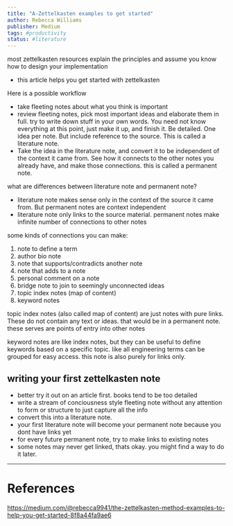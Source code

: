 ```yaml
---
title: "A-Zettelkasten examples to get started"
author: Rebecca Williams
publisher: Medium
tags: #productivity 
status: #literature 
---
```


most zettelkasten resources explain the principles and assume you know how to design your implementation
- this article helps you get started with zettelkasten

Here is a possible workflow
- take fleeting notes about what you think is important
- review fleeting notes, pick most important ideas and elaborate them in full. try to write down stuff in your own words. You need not know everything at this point, just make it up, and finish it. Be detailed. One idea per note. But include reference to the source. This is called a literature note.
- Take the idea in the literature note, and convert it to be independent of the context it came from. See how it connects to the other notes you already have, and make those connections. this is called a permanent note.

what are differences between literature note and permanent note?
- literature note makes sense only in the context of the source it came from. But permanent notes are context independent
- literature note only links to the source material. permanent notes make infinite number of connections to other notes

some kinds of connections you can make:
1. note to define a term
2. author bio note
3. note that supports/contradicts another note
4. note that adds to a note
5. personal comment on a note
6. bridge note to join to seemingly unconnected ideas
7. topic index notes (map of content)
8. keyword notes

topic index notes (also called map of content) are just notes with pure links. These do not contain any text or ideas. that would be in a permanent note. these serves are points of entry into other notes

keyword notes are like index notes, but they can be useful to define keywords based on a specific topic. like all engineering terms can be grouped for easy access. this note is also purely for links only.

## writing your first zettelkasten note

- better try it out on an article first. books tend to be too detailed
- write a stream of conciousness style fleeting note without any attention to form or structure to just capture all the info
- convert this into a literature note.
- your first literature note will become your permanent note because you dont have links yet
- for every future permanent note, try to make links to existing notes
- some notes may never get linked, thats okay. you might find a way to do it later.


---
# References

https://medium.com/@rebecca9941/the-zettelkasten-method-examples-to-help-you-get-started-8f8a44fa9ae6